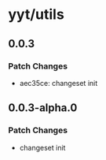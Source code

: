# yyt/utils

## 0.0.3

### Patch Changes

- aec35ce: changeset init

## 0.0.3-alpha.0

### Patch Changes

- changeset init
